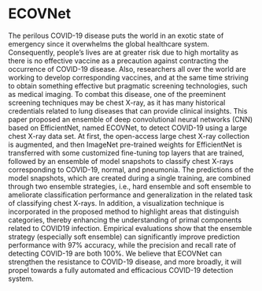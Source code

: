 # ECOVNet
The perilous COVID-19 disease puts the world in an exotic state of emergency since it overwhelms
the global healthcare system. Consequently, people’s lives are at greater risk due to high mortality
as there is no effective vaccine as a precaution against contracting the occurrence of COVID-19
disease. Also, researchers all over the world are working to develop corresponding vaccines, and
at the same time striving to obtain something effective but pragmatic screening technologies, such
as medical imaging. To combat this disease, one of the preeminent screening techniques may be
chest X-ray, as it has many historical credentials related to lung diseases that can provide clinical
insights. This paper proposed an ensemble of deep convolutional neural networks (CNN) based on
EfficientNet, named ECOVNet, to detect COVID-19 using a large chest X-ray data set. At first, the
open-access large chest X-ray collection is augmented, and then ImageNet pre-trained weights for
EfficientNet is transferred with some customized fine-tuning top layers that are trained, followed
by an ensemble of model snapshots to classify chest X-rays corresponding to COVID-19, normal,
and pneumonia. The predictions of the model snapshots, which are created during a single training,
are combined through two ensemble strategies, i.e., hard ensemble and soft ensemble to ameliorate
classification performance and generalization in the related task of classifying chest X-rays. In
addition, a visualization technique is incorporated in the proposed method to highlight areas that
distinguish categories, thereby enhancing the understanding of primal components related to COVID19 infection. Empirical evaluations show that the ensemble strategy (especially soft ensemble) can
significantly improve prediction performance with 97% accuracy, while the precision and recall rate
of detecting COVID-19 are both 100%. We believe that ECOVNet can strengthen the resistance
to COVID-19 disease, and more broadly, it will propel towards a fully automated and efficacious
COVID-19 detection system.

